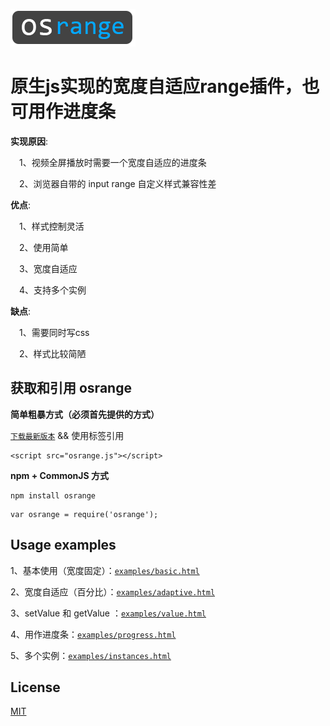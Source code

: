 ![](logo.png)

# 原生js实现的宽度自适应range插件，也可用作进度条

**实现原因**:

  &emsp;1、视频全屏播放时需要一个宽度自适应的进度条

  &emsp;2、浏览器自带的 input range 自定义样式兼容性差

**优点**:

  &emsp;1、样式控制灵活

  &emsp;2、使用简单

  &emsp;3、宽度自适应

  &emsp;4、支持多个实例

**缺点**:

  &emsp;1、需要同时写css

  &emsp;2、样式比较简陋

## 获取和引用 osrange

**简单粗暴方式（必须首先提供的方式）**

  [`下载最新版本`](https://github.com/oscxc/osrange/releases) && 使用标签引用

```
<script src="osrange.js"></script>
```

**npm + CommonJS 方式**

```
npm install osrange
```

```
var osrange = require('osrange');
```

## Usage examples

1、基本使用（宽度固定）：[`examples/basic.html`](https://oscxc.github.io/osrange/examples/basic.html)

2、宽度自适应（百分比）：[`examples/adaptive.html`](https://oscxc.github.io/osrange/examples/adaptive.html)

3、setValue 和 getValue ：[`examples/value.html`](https://oscxc.github.io/osrange/examples/value.html)

4、用作进度条：[`examples/progress.html`](https://oscxc.github.io/osrange/examples/progress.html)

5、多个实例：[`examples/instances.html`](https://oscxc.github.io/osrange/examples/instances.html)


## License

[MIT](LICENSE)

